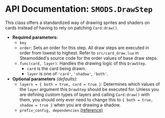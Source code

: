 # API Documentation: `SMODS.DrawStep`
This class offers a standardized way of drawing sprites and shaders on cards instead of having to rely on patching `Card:draw()`.
- **Required parameters:**
	- `key`
    - `order`: Sets an order for this step. All draw steps are executed in order from lowest to highest. Refer to `src/card_draw.lua` in Steamodded's source code for the order values of base draw steps.
    - `func(card, layer)`: Handles the drawing logic of this `DrawStep`.
        - `card` is the card being drawn.
        - `layer` is one of `'card'`, `'shadow'`, `'both'`.
- **Optional parameters** *(defaults)*:
    - `layers = { both = true, card = true }`: Determines which values of the `layer` argument this `DrawStep` should be executed for. Unless you are defining custom types of layers and calling `Card:draw()` with them, you should only ever need to change this to `{ both = true, shadow = true }` when you are drawing a shadow.
    - `prefix_config, dependencies` [(reference)](https://github.com/Steamodded/smods/wiki/API-Documentation#common-parameters)

